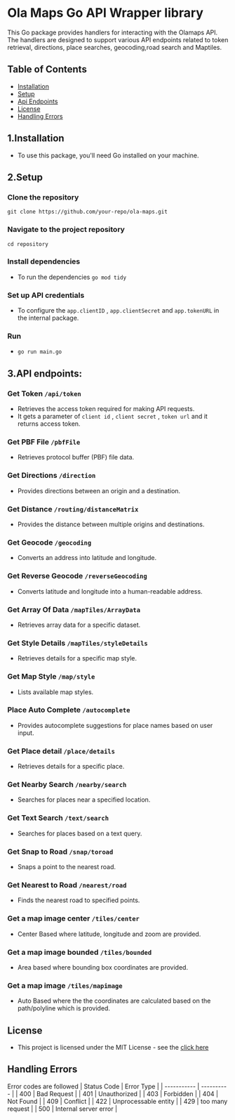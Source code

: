 # Ola Maps Go API Wrapper library

This Go package provides handlers for interacting with the Olamaps API. The handlers are designed to support various API endpoints related to token retrieval, directions, place searches, geocoding,road search and Maptiles.

## Table of Contents
- [Installation](#installation)
- [Setup](#setup)
- [Api Endpoints](#api-endpoints)
- [License](#license)
- [Handling Errors](#handling-errors)

## 1.Installation
- To use this package, you'll need Go installed on your machine.

## 2.Setup
### Clone the repository
 ```git clone https://github.com/your-repo/ola-maps.git```

### Navigate to the project repository
  ```cd repository```

### Install dependencies
- To run the dependencies
   ```go mod tidy```

### Set up API credentials
- To configure the `app.clientID` , `app.clientSecret` and `app.tokenURL` in the internal package.

### Run
- ```go run main.go```

## 3.API endpoints:
### Get Token `/api/token`
   - Retrieves the access token required for making API requests.
   - It gets a parameter of `client id` , `client secret` , `token url` and it returns access token.

### Get PBF File `/pbfFile`
   - Retrieves protocol buffer (PBF) file data.

### Get Directions `/direction`
   - Provides directions between an origin and a destination.

### Get Distance `/routing/distanceMatrix`
   - Provides the distance between multiple origins and destinations.

### Get Geocode `/geocoding`
   - Converts an address into latitude and longitude.

### Get Reverse Geocode `/reverseGeocoding`
   - Converts latitude and longitude into a human-readable address.

### Get Array Of Data `/mapTiles/ArrayData`
   - Retrieves array data for a specific dataset.

### Get Style Details `/mapTiles/styleDetails`
   - Retrieves details for a specific map style.

### Get Map Style `/map/style`
   - Lists available map styles.

### Place Auto Complete `/autocomplete`
   - Provides autocomplete suggestions for place names based on user input.

### Get Place detail `/place/details`
   - Retrieves details for a specific place.

### Get Nearby Search `/nearby/search`
   - Searches for places near a specified location.

### Get Text Search `/text/search`
   - Searches for places based on a text query.

### Get Snap to Road `/snap/toroad`
   - Snaps a point to the nearest road.

### Get Nearest to Road `/nearest/road`
   - Finds the nearest road to specified points.

### Get a map image center `/tiles/center`
   - Center Based where latitude, longitude and zoom are provided.

### Get a map image bounded `/tiles/bounded`
   - Area based where bounding box coordinates are provided.

### Get a map image `/tiles/mapimage`
   - Auto Based where the the coordinates are calculated based on the path/polyline which is provided.

## License

- This project is licensed under the MIT License - see the [click here](https://maps.olakrutrim.com/legal-docs/terms-and-conditions.pdf)


## Handling Errors
Error codes are followed
| Status Code | Error Type |
| ----------- | ---------- |
|    400      |  Bad Request  |
|  401 | Unauthorized |
|  403 | Forbidden    |
|  404 | Not Found    |
|  409 | Conflict     |
|  422 | Unprocessable entity |
|  429 | too many request |
|  500 | Internal server error |
